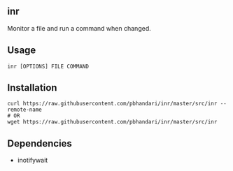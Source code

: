 ## inr

Monitor a file and run a command when changed.

## Usage
```
inr [OPTIONS] FILE COMMAND
```

## Installation
```
curl https://raw.githubusercontent.com/pbhandari/inr/master/src/inr --remote-name
# OR
wget https://raw.githubusercontent.com/pbhandari/inr/master/src/inr
```

## Dependencies
- inotifywait
